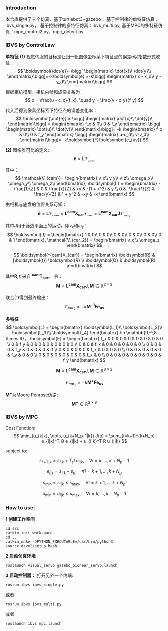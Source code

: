 ### Introduction
本仓库提供了三个仿真，基于turtlebot3+gazebo：
基于控制律的单特征仿真：ibvs_single.py，
基于控制律的多特征仿真：ibvs_multi.py,
基于MPC的多特征仿真：mpc_control2.py、mpc_detect.py

### IBVS by ControlLaw
**单特征**
**(1)**
视觉伺服的目标是让归一化图像坐标系下特征点的误差$\boldsymbol{e}$以指数形式收敛：
$$
\boldsymbol{\dot{e}}=\bigg[ \begin{matrix}
\dot{x}\\
\dot{y}\\
\end{matrix}\bigg]=-k\boldsymbol{e}
=-k\bigg[ \begin{matrix}
x - x_d\\
y - y_d\\
\end{matrix}\bigg]
$$

根据相机模型，相机内参和成像关系为：
$$
x = \frac{u - c_x}{f_x}, \quad y = \frac{v - c_y}{f_y}
$$

代入后得到像素坐标系下特征点的误差变化率：
$$
\boldsymbol{\dot{e}} =
\bigg[ \begin{matrix}
\dot{x}\\
\dot{y}\\
\end{matrix}\bigg]
= \begin{bmatrix} f_x & 0\\
0 & f_y
\end{bmatrix}
\bigg[ \begin{matrix}
\dot{u}\\
\dot{v}\\
\end{matrix}\bigg]=
-k
\begin{bmatrix} f_x & 0\\
0 & f_y
\end{bmatrix}
\bigg[ \begin{matrix}
u-u_d\\
v-v_d\\
\end{matrix}\bigg]=
-k\boldsymbol{F}\boldsymbol{e_{uv}}
$$

**(2)**
图像雅可比的定义:
$$
\boldsymbol{\dot{e}}=\boldsymbol{L}\mathcal{V_{cam}}
$$

其中：
$$
\mathcal{V_{cam}}=
\begin{bmatrix}
v_x\\
v_y\\
v_z\\
\omega_x\\
\omega_y\\
\omega_z\\
\end{bmatrix},
\boldsymbol{L} = \begin{bmatrix}
-\frac{1}{Z} & 0 & \frac{x}{Z} & xy & -(1 + x^2) & y \\
0 & -\frac{1}{Z} & \frac{y}{Z} & 1 + y^2 & -xy & -x
\end{bmatrix}
$$

由相机与底盘的位置关系可知：
$$
\boldsymbol{\dot{e}} = \boldsymbol{L}\mathcal{V_{cam}} = \boldsymbol{L}\boldsymbol{{^{cam}X_{car}}}\mathcal{V_{car}}
 = \boldsymbol{L}\boldsymbol{{^{cam}X_{car}}}\boldsymbol{J} \mathcal{V_{car_2}}
$$

其中$\boldsymbol{J}$用于筛选平面上的运动，即$v_x$和$\omega_z$：
$$
\boldsymbol{J} = \begin{bmatrix}
1 & 0\\
0 & 0\\
0 & 0\\
0 & 0\\
0 & 0\\
0 & 1
\end{bmatrix},
\mathcal{V_{car_2}} =
\begin{bmatrix}
v_x \\
\omega_z
\end{bmatrix}
$$

$$
\boldsymbol{^{cam}X_{car}} = \begin{bmatrix}
\boldsymbol{R} & [\boldsymbol{t}] \boldsymbol{R} \\
\boldsymbol{O} & \boldsymbol{R}
\end{bmatrix}
$$

其中$\boldsymbol{R},\boldsymbol{t}$ 来自 $\boldsymbol{^{cam}T_{car}}$。
令：
$$
\boldsymbol{M} = \boldsymbol{L}\boldsymbol{{^{cam}X_{car}}}\boldsymbol{J} , \boldsymbol{M} \in \mathbb{R}^{2 \times 2}
$$

联合(1)得到最终输出：
$$
\mathcal{V}_{car_2} = -k\boldsymbol{M^{-1}}\boldsymbol{F}\boldsymbol{e_{uv}}
$$

**多特征**
$$
\boldsymbol{L} = \begin{bmatrix}
\boldsymbol{L_1}\\
\boldsymbol{L_2}\\
\boldsymbol{L_3}\\
\boldsymbol{L_4}
\end{bmatrix} \in \mathbb{R}^{8 \times 6}，
\boldsymbol{F} = 
\begin{bmatrix}
f_x & 0 & 0 & 0 & 0 & 0 & 0 & 0 \\
0 & f_y & 0 & 0 & 0 & 0 & 0 & 0 \\
0 & 0 & f_x & 0 & 0 & 0 & 0 & 0 \\
0 & 0 & 0 & f_y & 0 & 0 & 0 & 0 \\
0 & 0 & 0 & 0 & f_x & 0 & 0 & 0 \\
0 & 0 & 0 & 0 & 0 & f_y & 0 & 0 \\
0 & 0 & 0 & 0 & 0 & 0 & f_x & 0 \\
0 & 0 & 0 & 0 & 0 & 0 & 0 & f_y
\end{bmatrix}
$$

$$
\boldsymbol{M} = \boldsymbol{L}\boldsymbol{^{cam}X_{car}} \boldsymbol{J} , \boldsymbol{M} \in \mathbb{R}^{8 \times 2}
$$

$$
\mathcal{V}_{car_2} = -k\boldsymbol{M^{+}}\boldsymbol{F}\boldsymbol{e_{uv}}
$$

$\boldsymbol{M^{+}}$为Moore Penrose伪逆:
$$
\boldsymbol{M^{+}} \in \mathbb{R}^{2 \times 8}
$$

### IBVS by MPC

Cost Function:
$$
\min_{u_{k|k}, \dots, u_{k+N_p-1|k}} J(u) = \sum_{i=k+1}^{k+N_p} e_{i|k}^T Q e_{i|k} + u_{i|k}^T R u_{i|k}
$$

subject to:

$$
s_{i+1|k} = s_{i|k} + T_s L u_{i|k}, \quad \forall i = k, \dots, k+N_p-1
$$

$$
e_{i|k} = s_{i|k} - s_d, \quad \forall i = k+1, \dots, k+N_p
$$

$$
s_{\text{min}} \leq s_{i|k} \leq s_{\text{max}}, \quad \forall i = k+1, \dots, k+N_p
$$

$$
u_{\text{min}} \leq u_{i|k} \leq u_{\text{max}}, \quad \forall i = k, \dots, k+N_p-1
$$

### How to use:
**1 创建工作空间**
```
cd src
catkin_init_workspace
cd ..
catkin_make -DPYTHON_EXECUTABLE=/usr/bin/python3
source devel/setup.bash
```
**2 启动仿真环境**
```
roslaunch visual_servo gazebo_pioneer_servo.launch
```
**3 启动控制器：**
打开另外一个终端:
```
rosrun ibvs ibvs_single.py 
```
或者
```
rosrun ibvs ibvs_multi.py 
```
或者
```
roslaunch ibvs mpc.launch
```
